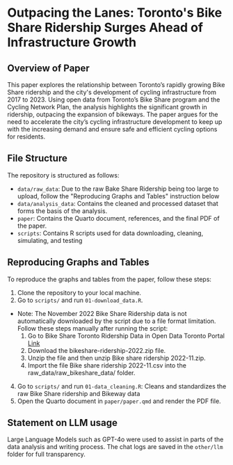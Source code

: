 # Outpacing the Lanes: Toronto's Bike Share Ridership Surges Ahead of Infrastructure Growth

## Overview of Paper
This paper explores the relationship between Toronto’s rapidly growing Bike Share ridership and the city's development of cycling infrastructure from 2017 to 2023. Using open data from Toronto’s Bike Share program and the Cycling Network Plan, the analysis highlights the significant growth in ridership, outpacing the expansion of bikeways. The paper argues for the need to accelerate the city’s cycling infrastructure development to keep up with the increasing demand and ensure safe and efficient cycling options for residents.

## File Structure
The repository is structured as follows:
- `data/raw_data`: Due to the raw Bake Share Ridership being too large to upload, follow the "Reproducing Graphs and Tables" instruction below
- `data/analysis_data`: Contains the cleaned and processed dataset that forms the basis of the analysis.
- `paper`: Contains the Quarto document, references, and the final PDF of the paper.
- `scripts`: Contains R scripts used for data downloading, cleaning, simulating, and testing

## Reproducing Graphs and Tables
To reproduce the graphs and tables from the paper, follow these steps:
1. Clone the repository to your local machine.
2. Go to `scripts/` and run `01-download_data.R`.
  - Note: The November 2022 Bike Share Ridership data is not automatically downloaded by the script due to a file format limitation. Follow these steps manually after running the script:
    1. Go to Bike Share Toronto Ridership Data in Open Data Toronto Portal [Link](https://open.toronto.ca/dataset/bike-share-toronto-ridership-data/)
    2. Download the bikeshare-ridership-2022.zip file.
    3. Unzip the file and then unzip Bike share ridership 2022-11.zip.
    4. Import the file Bike share ridership 2022-11.csv into the raw_data/raw_bikeshare_data/ folder.
4. Go to `scripts/` and run `01-data_cleaning.R`: Cleans and standardizes the raw Bike Share ridership and Bikeway data
7. Open the Quarto document in `paper/paper.qmd` and render the PDF file.

## Statement on LLM usage
Large Language Models such as GPT-4o were used to assist in parts of the data analysis and writing process. The chat logs are saved in the `other/llm` folder for full transparency.
